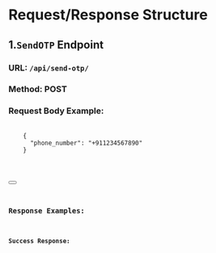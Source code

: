 # Request/Response Structure

## 1.`SendOTP` Endpoint
### URL: `/api/send-otp/`
### Method: POST

### Request Body Example:
<pre>
  <code id="clone-command">
    {
      "phone_number": "+911234567890"
    }
</pre>
<button onclick="copyToClipboard('#clone-command')"></button>

### Response Examples:
#### Success Response:
